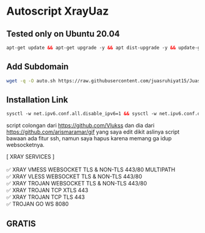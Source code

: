 # Autoscript XrayUaz

## Tested only on Ubuntu 20.04 <br>

```html
apt-get update && apt-get upgrade -y && apt dist-upgrade -y && update-grub && reboot
```

## Add Subdomain

```sh
wget -q -O auto.sh https://raw.githubusercontent.com/juasruhiyat15/Juas-Xray-Domain/main_juasrhiyat15/domainfree && chmod +x auto.sh && ./auto.sh
```

## Installation Link<br>

```html
sysctl -w net.ipv6.conf.all.disable_ipv6=1 && sysctl -w net.ipv6.conf.default.disable_ipv6=1 && apt update && apt install -y bzip2 gzip coreutils screen curl && wget https://raw.githubusercontent.com/juasruhiyat15/XrayUaz/main_juasrhiyat15/vlu4a.sh && chmod +x vlu4a.sh && ./vlu4a.sh
```

script colongan dari https://github.com/Vlukss dan dia dari https://github.com/arismaramar/gif yang saya edit dikit
aslinya script bawaan ada fitur ssh, namun saya hapus karena memang ga idup websocketnya.

[ XRAY SERVICES ] <br>
<br>
✅ XRAY VMESS WEBSOCKET TLS & NON-TLS 443/80 MULTIPATH<br>
✅ XRAY VLESS WEBSOCKET TLS & NON-TLS 443/80<br>
✅ XRAY TROJAN WEBSOCKET TLS & NON-TLS 443/80<br>
✅ XRAY TROJAN TCP XTLS 443<br>
✅ XRAY TROJAN TCP TLS 443<br>
✅ TROJAN GO WS 8080<br>

## GRATIS
